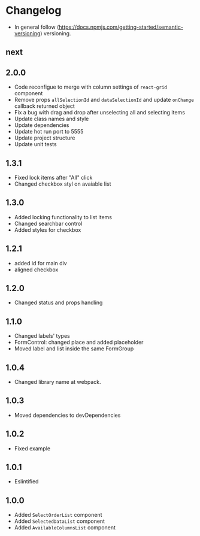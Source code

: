 # Changelog

* In general follow (https://docs.npmjs.com/getting-started/semantic-versioning) versioning.

## next

## 2.0.0
* Code reconfigue to merge with column settings of `react-grid` component
* Remove props `allSelectionId` and `dataSelectionId` and update `onChange` callback returned object
* Fix a bug with drag and drop after unselecting all and selecting items
* Update class names and style
* Update dependencies
* Update hot run port to 5555
* Update project structure
* Update unit tests

## 1.3.1
* Fixed lock items after "All" click
* Changed checkbox styl on avaiable list

## 1.3.0
* Added locking functionality to list items
* Changed searchbar control
* Added styles for checkbox

## 1.2.1
* added id for main div
* aligned checkbox

## 1.2.0
* Changed status and props handling

## 1.1.0
* Changed labels' types
* FormControl: changed place and added placeholder
* Moved label and list inside the same FormGroup

## 1.0.4
* Changed library name at webpack.

## 1.0.3
* Moved dependencies to devDependencies

## 1.0.2 
* Fixed example

## 1.0.1
* Eslintified

## 1.0.0
* Added `SelectOrderList` component
* Added `SelectedDataList` component
* Added `AvailableColumnsList` component
